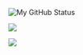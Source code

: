 ![My GitHub Status](https://github-readme-stats.vercel.app/api?username=w99910&custom_title=My%20GitHub%20Status&show_icons=true&theme=dracula&border_radius=10&hide_border=true&bg_color=252422&title_color=7678ed)

![](https://github-readme-stats.vercel.app/api/wakatime?username=@w99910&custom_title=My%20Wakatime%20Stats&bg_color=252422&theme=dracula&title_color=7678ed&hide_border=true&langs_count=3)

![](https://github-readme-stats.vercel.app/api/pin/?username=w99910&repo=wazeloquent&bg_color=252422&theme=dracula&title_color=7678ed&hide_border=true)

